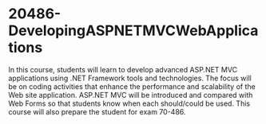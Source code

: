 # 20486-DevelopingASPNETMVCWebApplications
In this course, students will learn to develop advanced ASP.NET MVC applications using .NET Framework tools and technologies. The focus will be on coding activities that enhance the performance and scalability of the Web site application. ASP.NET MVC will be introduced and compared with Web Forms so that students know when each should/could be used. This course will also prepare the student for exam 70-486.
